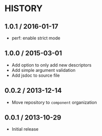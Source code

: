 # HISTORY

## 1.0.1 / 2016-01-17

* perf: enable strict mode

## 1.0.0 / 2015-03-01

* Add option to only add new descriptors
* Add simple argument validation
* Add jsdoc to source file

## 0.0.2 / 2013-12-14

* Move repository to `component` organization

## 0.0.1 / 2013-10-29

* Initial release


